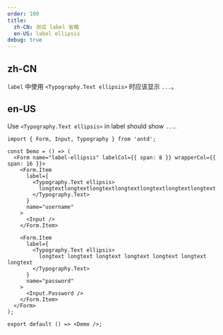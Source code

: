 ```yaml
---
order: 100
title:
  zh-CN: 测试 label 省略
  en-US: label ellipsis
debug: true
---
```


## zh-CN

`label` 中使用 `<Typography.Text ellipsis>` 时应该显示 `...`。

## en-US

Use `<Typography.Text ellipsis>` in label should show `...`.

```tsx
import { Form, Input, Typography } from 'antd';

const Demo = () => (
  <Form name="label-ellipsis" labelCol={{ span: 8 }} wrapperCol={{ span: 16 }}>
    <Form.Item
      label={
        <Typography.Text ellipsis>
          longtextlongtextlongtextlongtextlongtextlongtextlongtext
        </Typography.Text>
      }
      name="username"
    >
      <Input />
    </Form.Item>

    <Form.Item
      label={
        <Typography.Text ellipsis>
          longtext longtext longtext longtext longtext longtext longtext
        </Typography.Text>
      }
      name="password"
    >
      <Input.Password />
    </Form.Item>
  </Form>
);

export default () => <Demo />;
```
